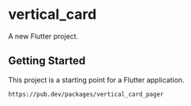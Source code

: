 # vertical_card

A new Flutter project.

## Getting Started

This project is a starting point for a Flutter application.

```
https://pub.dev/packages/vertical_card_pager
```
